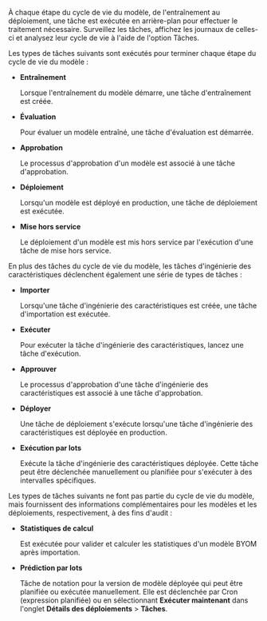 À chaque étape du cycle de vie du modèle, de l'entraînement au déploiement, une tâche est exécutée en arrière-plan pour effectuer le traitement nécessaire. Surveillez les tâches, affichez les journaux de celles-ci et analysez leur cycle de vie à l'aide de l'option Tâches.

Les types de tâches suivants sont exécutés pour terminer chaque étape du cycle de vie du modèle :

-   **Entraînement**

    Lorsque l'entraînement du modèle démarre, une tâche d'entraînement est créée.


-   **Évaluation**

    Pour évaluer un modèle entraîné, une tâche d'évaluation est démarrée.


-   **Approbation**

    Le processus d'approbation d'un modèle est associé à une tâche d'approbation.


-   **Déploiement**

    Lorsqu'un modèle est déployé en production, une tâche de déploiement est exécutée.


-   **Mise hors service**

    Le déploiement d'un modèle est mis hors service par l'exécution d'une tâche de mise hors service.


En plus des tâches du cycle de vie du modèle, les tâches d'ingénierie des caractéristiques déclenchent également une série de types de tâches :

-   **Importer**

    Lorsqu'une tâche d'ingénierie des caractéristiques est créée, une tâche d'importation est exécutée.


-   **Exécuter**

    Pour exécuter la tâche d'ingénierie des caractéristiques, lancez une tâche d'exécution.


-   **Approuver**

    Le processus d'approbation d'une tâche d'ingénierie des caractéristiques est associé à une tâche d'approbation.


-   **Déployer**

    Une tâche de déploiement s'exécute lorsqu'une tâche d'ingénierie des caractéristiques est déployée en production.


-   **Exécution par lots**

    Exécute la tâche d'ingénierie des caractéristiques déployée. Cette tâche peut être déclenchée manuellement ou planifiée pour s'exécuter à des intervalles spécifiques.


Les types de tâches suivants ne font pas partie du cycle de vie du modèle, mais fournissent des informations complémentaires pour les modèles et les déploiements, respectivement, à des fins d'audit :

-   **Statistiques de calcul**

    Est exécutée pour valider et calculer les statistiques d'un modèle BYOM après importation.


-   **Prédiction par lots**

    Tâche de notation pour la version de modèle déployée qui peut être planifiée ou exécutée manuellement. Elle est déclenchée par Cron (expression planifiée) ou en sélectionnant **Exécuter maintenant** dans l'onglet **Détails des déploiements** > **Tâches**.



